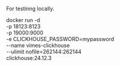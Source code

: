For testinng locally.

docker run -d \
  -p 18123:8123 \
  -p 19000:9000 \
  -e CLICKHOUSE_PASSWORD=mypassword \
  --name vimes-clickhouse \
  --ulimit nofile=262144:262144 \
  clickhouse:24.12.3
